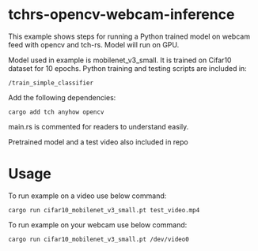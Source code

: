 # tchrs-opencv-webcam-inference 
This example shows steps for running a Python trained model on webcam feed with opencv and tch-rs. Model will run on GPU.

Model used in example is mobilenet_v3_small. It is trained on Cifar10 dataset for 10 epochs. Python training and testing scripts are included in: 
```
/train_simple_classifier
```
Add the following dependencies:
```
cargo add tch anyhow opencv
```
main.rs is commented for readers to understand easily.

Pretrained model and a test video also included in repo

# Usage
To run example on a video use below command:
```
cargo run cifar10_mobilenet_v3_small.pt test_video.mp4
```
To run example on your webcam use below command:
```
cargo run cifar10_mobilenet_v3_small.pt /dev/video0
```
